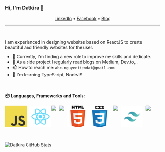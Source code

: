 ### Hi, I'm Datkira 👋

<p align="center">
    <a href="https://www.linkedin.com/in/datkira/">LinkedIn</a> •
    <a href="https://www.facebook.com/nguyentiendat.kira/">Facebook</a> •
    <a href="https://datkira.com/">Blog</a>
</p>

<hr />
<br/>

I am experienced in designing websites based on ReactJS to create beautiful and friendly websites for the user.
- 💼 Currently, I'm finding a new role to improve my skills and dedicate.
- 🔭 As a side project I regularly read blogs on Medium, Dev.to,...
- 📫 How to reach me: `abc.nguyentiendat@gmail.com`
- 🔰 I'm learning TypeScript, NodeJS.
<br />

#### 📦 Languages, Frameworks and Tools:

<div style="display: flex;">
<img height="70" style="margin-right: 10px" src="https://raw.githubusercontent.com/github/explore/80688e429a7d4ef2fca1e82350fe8e3517d3494d/topics/javascript/javascript.png">

<img height="70" style="" src="https://raw.githubusercontent.com/github/explore/80688e429a7d4ef2fca1e82350fe8e3517d3494d/topics/react/react.png">

<img height="70" style="margin-right: 10px" src="https://camo.githubusercontent.com/affcb4d381c3f7305bd0598b9d426c17fdfc2bd7cd7f45352001834ab25f66bc/687474703a2f2f7265732e636c6f7564696e6172792e636f6d2f756e69636f646576656c6f7065722f696d6167652f75706c6f61642f76313532343737363736342f6e6578742d6a736c6f676f2e737667">

<img height="70" style="margin-right: 10px" src="https://mobx.js.org/img/mobx.png">

<img height="70" src="https://raw.githubusercontent.com/github/explore/80688e429a7d4ef2fca1e82350fe8e3517d3494d/topics/html/html.png">

<img height="70" style="margin-right: 10px" src="https://raw.githubusercontent.com/github/explore/80688e429a7d4ef2fca1e82350fe8e3517d3494d/topics/css/css.png">

<img height="70" style="margin-right: 10px" src="https://raw.githubusercontent.com/prplx/svg-logos/master/svg/sass.svg">

<img height="70" style="margin-right: 10px" src="https://raw.githubusercontent.com/github/explore/80688e429a7d4ef2fca1e82350fe8e3517d3494d/topics/tailwind/tailwind.png">

<img height="70" src="https://raw.githubusercontent.com/prplx/svg-logos/master/svg/bootstrap.svg">

</div>

<br />
<br />

![Datkira GitHub Stats](https://github-readme-stats.vercel.app/api?username=datkira&show_icons=true&theme=dracula&count_private=true)

